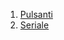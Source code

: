 


1. [Pulsanti](indexpulsanti.md)
2. [Seriale](indexseriale.md)
<!--stackedit_data:
eyJoaXN0b3J5IjpbNjU1MTYxNjUxXX0=
-->